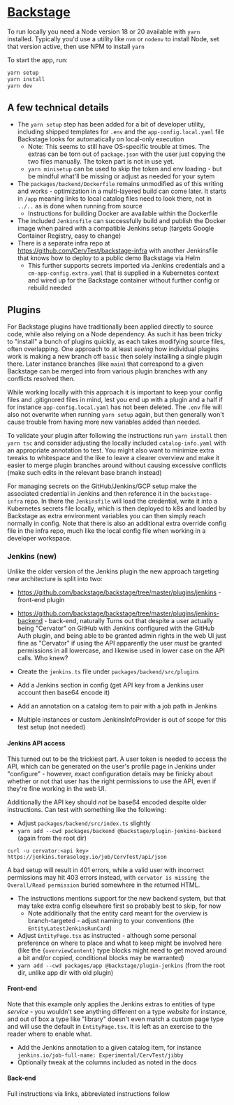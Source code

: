 # [Backstage](https://backstage.io)

To run locally you need a Node version 18 or 20 available with `yarn` installed. Typically you'd use a utility like `nvm` or `nodenv` to install Node, set that version active, then use NPM to install `yarn`

To start the app, run:

```sh
yarn setup
yarn install
yarn dev
```

## A few technical details

* The `yarn setup` step has been added for a bit of developer utility, including shipped templates for `.env` and the `app-config.local.yaml` file Backstage looks for automatically on local-only execution
  * Note: This seems to still have OS-specific trouble at times. The extras can be torn out of `package.json` with the user just copying the two files manually. The token part is not in use yet.
  * `yarn minisetup` can be used to skip the token and env loading - but be mindful what'll be missing or adjust as needed for your sytem
* The `packages/backend/Dockerfile` remains unmodified as of this writing and works - optimization in a multi-layered build can come later. It starts in `/app` meaning links to local catalog files need to look there, not in `../..` as is done when running from source
  * Instructions for building Docker are available within the Dockerfile
* The included `Jenkinsfile` can successfully build and publish the Docker image when paired with a compatible Jenkins setup (targets Google Container Registry, easy to change)
* There is a separate infra repo at https://github.com/CervTest/backstage-infra with another Jenkinsfile that knows how to deploy to a public demo Backstage via Helm
  * This further supports secrets imported via Jenkins credentials and a `cm-app-config.extra.yaml` that is supplied in a Kubernetes context and wired up for the Backstage container without further config or rebuild needed 

## Plugins

For Backstage plugins have traditionally been applied directly to source code, while also relying on a Node dependency. As such it has been tricky to "install" a bunch of plugins quickly, as each takes modifying source files, often overlapping. One approach to at least _seeing_ how individual plugins work is making a new branch off `basic` then solely installing a single plugin there. Later instance branches (like `main`) that correspond to a given Backstage can be merged into from various plugin branches with any conflicts resolved then.

While working locally with this approach it is important to keep your config files and .gitignored files in mind, lest you end up with a plugin and a half if for instance `app-config.local.yaml` has not been deleted. The `.env` file will also not overwrite when running `yarn setup` again, but then generally won't cause trouble from having more new variables added than needed.

To validate your plugin after following the instructions run `yarn install` then `yarn tsc` and consider adjusting the locally included `catalog-info.yaml` with an appropriate annotation to test. You might also want to minimize extra tweaks to whitespace and the like to leave a clearer overview and make it easier to merge plugin branches around without causing excessive conflicts (make such edits in the relevant base branch instead)

For managing secrets on the GitHub/Jenkins/GCP setup make the associated credential in Jenkins and then reference it in the `backstage-infra` repo. In there the `Jenkinsfile` will load the credential, write it into a Kubernetes secrets file locally, which is then deployed to k8s and loaded by Backstage as extra environment variables you can then simply reach normally in config. Note that there is also an additional extra override config file in the infra repo, much like the local config file when working in a developer workspace.

### Jenkins (new)

Unlike the older version of the Jenkins plugin the new approach targeting new architecture is split into two:

* https://github.com/backstage/backstage/tree/master/plugins/jenkins - front-end plugin

* https://github.com/backstage/backstage/tree/master/plugins/jenkins-backend - back-end, naturally
Turns out that despite a user actually being "Cervator" on GitHub with Jenkins configured with the GitHub Auth plugin, and being able to be granted admin rights in the web UI just fine as "Cervator" if using the API apparently the user _must_ be granted permissions in all lowercase, and likewise used in lower case on the API calls. Who knew?
* Create the `jenkins.ts` file under `packages/backend/src/plugins`
* Add a Jenkins section in config (get API key from a Jenkins user account then base64 encode it)
* Add an annotation on a catalog item to pair with a job path in Jenkins
* Multiple instances or custom JenkinsInfoProvider is out of scope for this test setup (not needed)
#### Jenkins API access

This turned out to be the trickiest part. A user token is needed to access the API, which can be generated on the user's profile page in Jenkins under "configure" - however, exact configuration details may be finicky about whether or not that user has the right permissions to use the API, even if they're fine working in the web UI.

Additionally the API key should _not_ be base64 encoded despite older instructions.
Can test with something like the following: 


* Adjust `packages/backend/src/index.ts` slightly
* `yarn add --cwd packages/backend @backstage/plugin-jenkins-backend` (again from the root dir)

`curl -u cervator:<api key> https://jenkins.terasology.io/job/CervTest/api/json`

A bad setup will result in 401 errors, while a valid user with incorrect permissions may hit 403 errors instead, with `cervator is missing the Overall/Read permission` buried somewhere in the returned HTML.

 
* The instructions mentions support for the new backend system, but that may take extra config elsewhere first so probably best to skip, for now
  * Note additionally that the entity card meant for the overview is branch-targeted - adjust naming to your conventions (the `EntityLatestJenkinsRunCard`)
* Adjust `EntityPage.tsx` as instructed - although some personal preference on where to place and what to keep might be involved here (like the `{overviewContent}` type blocks might need to get moved around a bit and/or copied, conditional blocks may be warranted)
* `yarn add --cwd packages/app @backstage/plugin-jenkins` (from the root dir, unlike app dir with old plugin)

#### Front-end

Note that this example only applies the Jenkins extras to entities of type _service_ - you wouldn't see anything different on a type _website_ for instance, and out of box a type like "library" doesn't even match a custom page type and will use the default in `EntityPage.tsx`. It is left as an exercise to the reader where to enable what.

* Add the Jenkins annotation to a given catalog item, for instance `jenkins.io/job-full-name: Experimental/CervTest/jibby`
* Optionally tweak at the columns included as noted in the docs

#### Back-end

Full instructions via links, abbreviated instructions follow
